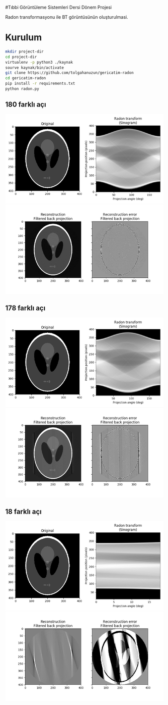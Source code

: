 #Tıbbi Görüntüleme Sistemleri Dersi Dönem Projesi

Radon transformasyonu ile BT görüntüsünün oluşturulmasi.

# Kurulum

``` bash
mkdir project-dir
cd project-dir
virtualenv -p python3 ./kaynak
sourve kaynak/bin/activate
git clone https://github.com/tolgahanuzun/gericatim-radon
cd gericatim-radon
pip install -r requirements.txt
python radon.py
```
## 180 farklı açı

![](./img/radon180.png)
![](./img/iradon180.png)

## 178 farklı açı

![](./img/radon177.png)
![](./img/iradon177.png)

## 18 farklı açı

![](./img/radon18.png)
![](./img/iradon18.png)
